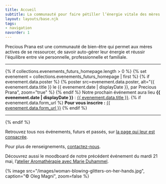 ```yaml
---
title: Accueil
subtitle: La communauté pour faire pétiller l’énergie vitale des mères actives
layout: layouts/base.njk
tags:
- navigation
navorder: 1
---
```


Precious Prana est une communauté de bien-être qui permet aux mères actives de se ressourcer, de savoir auto-gérer leur énergie et réussir l'équilibre entre vie personnelle, professionnelle et familiale.

<hr>

{% if collections.evenements_futurs_homepage.length > 0 %}
  {% set evenement = collections.evenements_futurs_homepage | first %}
  {% if evenement.data.poster %}
{% poster src=evenement.data.poster, alt="{{ evenement.data.title }} le {{ evenement.date | displayDate }}, par Precious Prana", zoom="true" %}
  {% endif %}
Notre prochain événement aura lieu <strong>{{ evenement.date | displayDate }}</strong> : <a href="{{ evenement.url }}">{{ evenement.data.title }}</a>.
  {% if evenement.data.form_url %}
<strong>Pour vous inscrire :</strong> <a href="{{ evenement.data.form_url }}">{{ evenement.data.form_url }}</a>
  {% endif %}
<hr>
{% endif %}

Retrouvez tous nos événements, futurs et passés, sur [la page qui leur est consacrée](/evenements/).

Pour plus de renseignements, [contactez-nous](/contact/).

Découvrez aussi le moodboard de notre précédent événement du mardi 21 mai, l’[atelier Aromathérapie avec Marie Duhammel](/evenements/2019/05/21/atelier-aromatherapie/).

{% image src="/images/woman-blowing-glitters-on-her-hands.jpg", caption="© Oleg Magni", zoom=false %}